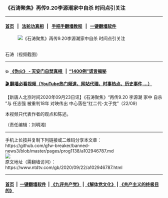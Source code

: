 ### 《石涛聚焦》再传9.20李源潮家中自杀 时间点引关注
------------------------

#### [首页](https://github.com/gfw-breaker/banned-news3/blob/master/README.md) &nbsp;&nbsp;|&nbsp;&nbsp; [法轮功真相](https://github.com/begood0513/basic/blob/master/README.md)  &nbsp;&nbsp;|&nbsp;&nbsp; [手把手翻墙教程](https://github.com/gfw-breaker/guides/wiki)  &nbsp;&nbsp;|&nbsp;&nbsp; [一键翻墙软件](https://github.com/gfw-breaker/nogfw/blob/master/README.md)  



<div><div class="featured_image">
 <figure>
  <img alt="《石涛聚焦》再传9.20李源潮家中自杀 时间点引关注" src="https://i.ntdtv.com/assets/uploads/2019/09/4314cca6c309713c23537cf8abe5f481-800x450-800x450.png"/>
 </figure><br/>
 <span class="caption">
  石涛（视频截图）
 </span>
</div>
</div><hr/>

#### 💥 [《伪火》 - 天安门自焚真相 ](http://158.247.195.190:10000/videos/blog/weihuo.html)&nbsp; |&nbsp; [“1400例”谎言揭秘  ](http://158.247.195.190:10000/videos/blog/jiexi1400.html)

#### [ 🎬  翻墙必看视频（YouTube热门频道、网站代理、时事热点、历史事件 ...）](https://github.com/gfw-breaker/links/blob/master/banned.md)

<div><div class="post_content" itemprop="articleBody">
 <p>
  【新唐人北京时间2020年09月23日讯】《石涛聚焦》“再传9.20
  <ok href="https://www.ntdtv.com/gb/李源潮.htm">
   李源潮
  </ok>
  家中
  <ok href="https://www.ntdtv.com/gb/自杀.htm">
   自杀
  </ok>
  ”与
  <ok href="https://www.ntdtv.com/gb/任志强.htm">
   任志强
  </ok>
  被重判18年 对映传出 中心落在“红二代-太子党”（22/09）
 </p>
 <div class="video_fit_container">
 </div>
 <p>
  本视频只代表作者的观点和陈述。
 </p>
 <p>
  （责任编辑：刘明湘）
 </p>
 <div class="single_ad">
 </div>
</div>
</div>
<hr/>
手机上长按并复制下列链接或二维码分享本文章：<br/>
https://github.com/gfw-breaker/banned-news3/blob/master/pages/prog1138/a102946787.md <br/>
<a href='https://github.com/gfw-breaker/banned-news3/blob/master/pages/prog1138/a102946787.md'><img src='https://github.com/gfw-breaker/banned-news3/blob/master/pages/prog1138/a102946787.md.png'/></a> <br/>
原文地址（需翻墙访问）：https://www.ntdtv.com/gb/2020/09/22/a102946787.html


------------------------
#### [首页](https://github.com/gfw-breaker/banned-news3/blob/master/README.md) &nbsp;|&nbsp; [一键翻墙软件](https://github.com/gfw-breaker/nogfw/blob/master/README.md) &nbsp;| [《九评共产党》](https://github.com/gfw-breaker/9ping.md/blob/master/README.md#九评之一评共产党是什么) | [《解体党文化》](https://github.com/gfw-breaker/jtdwh.md/blob/master/README.md) | [《共产主义的终极目的》](https://github.com/gfw-breaker/gczydzjmd.md/blob/master/README.md)


<img src='http://gfw-breaker.win/banned-news3/pages/prog1138/a102946787.md' width='0px' height='0px'/>